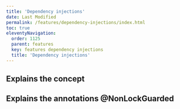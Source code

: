 ```yaml
---
title: 'Dependency injections' 
date: Last Modified 
permalink: /features/dependency-injections/index.html
toc: true
eleventyNavigation:
  order: 1125 
  parent: features
  key: features dependency injections
  title: 'Dependency injections'
---
```



## Explains the concept


## Explains the annotations @NonLockGuarded 